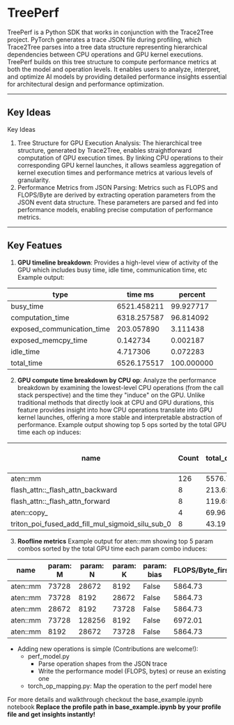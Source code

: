 # TreePerf

TreePerf is a Python SDK that works in conjunction with the Trace2Tree project. PyTorch generates a trace JSON file during profiling, which Trace2Tree parses into a tree data structure representing hierarchical dependencies between CPU operations and GPU kernel executions. TreePerf builds on this tree structure to compute performance metrics at both the model and operation levels. It enables users to analyze, interpret, and optimize AI models by providing detailed performance insights essential for architectural design and performance optimization.

---
## Key Ideas

Key Ideas
1. Tree Structure for GPU Execution Analysis: The hierarchical tree structure, generated by Trace2Tree, enables straightforward computation of GPU execution times. By linking CPU operations to their corresponding GPU kernel launches, it allows seamless aggregation of kernel execution times and performance metrics at various levels of granularity.
2. Performance Metrics from JSON Parsing: Metrics such as FLOPS and FLOPS/Byte are derived by extracting operation parameters from the JSON event data structure. These parameters are parsed and fed into performance models, enabling precise computation of performance metrics. 

---

## Key Featues

1. **GPU timeline breakdown**: Provides a high-level view of activity of the GPU which includes busy time, idle time, communication time, etc
Example output:

| type                          | time ms       | percent     |
|-------------------------------|--------------|------------|
| busy_time                     | 6521.458211  | 99.927717  |
| computation_time              | 6318.257587  | 96.814092  |
| exposed_communication_time    | 203.057890   | 3.111438   |
| exposed_memcpy_time           | 0.142734     | 0.002187   |
| idle_time                     | 4.717306     | 0.072283   |
| total_time                    | 6526.175517  | 100.000000 |


2. **GPU compute time breakdown by CPU op**: Analyze the performance breakdown by examining the lowest-level CPU operations (from the call stack perspective) and the time they "induce" on the GPU. 
Unlike traditional methods that directly look at CPU and GPU durations, this feature provides insight into how CPU operations translate into GPU kernel launches, offering a more stable and interpretable abstraction of performance.
Example output showing top 5 ops sorted by the total GPU time each op induces:

| name                                                       | Count | total_direct_kernel_time_ms | Percentage (%) | Cumulative Percentage (%) |
|------------------------------------------------------------|-------|-----------------------------|----------------|---------------------------|
| aten::mm                                                   | 126   | 5576.76                     | 88.73          | 88.73                     |
| flash_attn::_flash_attn_backward                           | 8     | 213.62                      | 3.40           | 92.13                     |
| flash_attn::_flash_attn_forward                            | 8     | 119.65                      | 1.90           | 94.04                     |
| aten::copy_                                                | 4     | 69.96                       | 1.11           | 95.15                     |
| triton_poi_fused_add_fill_mul_sigmoid_silu_sub_0           | 8     | 43.19                       | 0.69           | 95.84                     |


3. **Roofline metrics**
 Example output for aten::mm showing top 5 param combos sorted by the total GPU time each param combo induces:

| name    | param: M | param: N | param: K | param: bias | FLOPS/Byte_first | TFLOPS/s_mean |
|---------|----------|----------|----------|-------------|------------------|---------------|
| aten::mm | 73728    | 28672    | 8192     | False       | 5864.73          | 698.19        |
| aten::mm | 73728    | 8192     | 28672    | False       | 5864.73          | 719.59        |
| aten::mm | 28672    | 8192     | 73728    | False       | 5864.73          | 740.51        |
| aten::mm | 73728    | 128256   | 8192     | False       | 6972.01          | 628.10        |
| aten::mm | 8192     | 28672    | 73728    | False       | 5864.73          | 599.95        |

- Adding new operations is simple (Contributions are welcome!):
    - perf_model.py
        - Parse operation shapes from the JSON trace 
        - Write the performance model (FLOPS, bytes) or reuse an existing one
    - torch_op_mapping.py: Map the operation to the perf model here

For more details and walkthrough checkout the base_example.ipynb notebook
**Replace the profile path in base_example.ipynb by your profile file and get insights instantly!**
